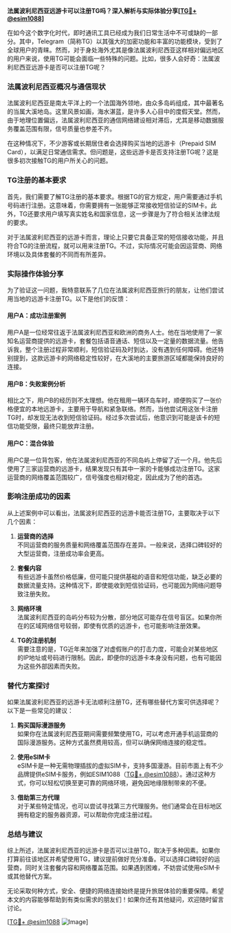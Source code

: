 **法属波利尼西亚远游卡可以注册TG吗？深入解析与实际体验分享[[TG💪+ @esim1088](https://t.me/s/esim1088)]**

在如今这个数字化时代，即时通讯工具已经成为我们日常生活中不可或缺的一部分。其中，Telegram（简称TG）以其强大的加密功能和丰富的功能模块，受到了全球用户的青睐。然而，对于身处海外尤其是像法属波利尼西亚这样相对偏远地区的用户来说，使用TG可能会面临一些特殊的问题。比如，很多人会好奇：法属波利尼西亚远游卡是否可以注册TG呢？

### 法属波利尼西亚概况与通信现状

法属波利尼西亚是南太平洋上的一个法国海外领地，由众多岛屿组成，其中最著名的当属大溪地岛。这里风景如画，海水湛蓝，是许多人心目中的度假天堂。然而，由于地理位置偏远，法属波利尼西亚的通信网络建设相对滞后，尤其是移动数据服务覆盖范围有限，信号质量也参差不齐。

在这种情况下，不少游客或长期居住者会选择购买当地的远游卡（Prepaid SIM Card），以满足日常通信需求。但问题是，这些远游卡是否支持注册TG呢？这是很多初次接触TG的用户所关心的问题。

### TG注册的基本要求

首先，我们需要了解TG注册的基本要求。根据TG的官方规定，用户需要通过手机号码进行注册。这意味着，你需要拥有一张能够正常接收短信验证的SIM卡。此外，TG还要求用户填写真实姓名和国家信息，这一步骤是为了符合相关法律法规的要求。

对于法属波利尼西亚的远游卡而言，理论上只要它具备正常的短信接收功能，并且符合TG的注册流程，就可以用来注册TG。不过，实际情况可能会因运营商、网络环境以及具体套餐的不同而有所差异。

### 实际操作体验分享

为了验证这一问题，我特意联系了几位在法属波利尼西亚旅行的朋友，让他们尝试用当地的远游卡注册TG。以下是他们的反馈：

#### 用户A：成功注册案例

用户A是一位经常往返于法属波利尼西亚和欧洲的商务人士。他在当地使用了一家知名运营商提供的远游卡，套餐包括语音通话、短信以及一定量的数据流量。他告诉我，整个注册过程非常顺利，短信验证码及时到达，没有遇到任何障碍。他还特别提到，这款远游卡的网络稳定性较好，在大溪地的主要旅游区域都能保持良好的连接。

#### 用户B：失败案例分析

相比之下，用户B的经历则不太理想。他在租用一辆环岛车时，顺便购买了一张价格便宜的本地远游卡，主要用于导航和紧急联络。然而，当他尝试用这张卡注册TG时，却发现无法收到短信验证码。经过多次尝试后，他意识到可能是该卡的短信功能受限，最终只能放弃注册。

#### 用户C：混合体验

用户C是一位背包客，他在法属波利尼西亚的不同岛屿上停留了近一个月。他先后使用了三家运营商的远游卡，结果发现只有其中一家的卡能够成功注册TG。这家运营商的网络覆盖范围较广，信号强度也相对稳定，因此成为了他的首选。

### 影响注册成功的因素

从上述案例中可以看出，法属波利尼西亚的远游卡能否注册TG，主要取决于以下几个因素：

1. **运营商的选择**  
   不同运营商的服务质量和网络覆盖范围存在差异。一般来说，选择口碑较好的大型运营商，注册成功率会更高。

2. **套餐内容**  
   有些远游卡虽然价格低廉，但可能只提供基础的语音和短信功能，缺乏必要的数据流量支持。这种情况下，即使能收到短信验证码，也可能因为网络问题导致注册失败。

3. **网络环境**  
   法属波利尼西亚的岛屿分布较为分散，部分地区可能存在信号盲区。如果你所在的区域网络信号较弱，即使有优质的远游卡，也可能影响注册效果。

4. **TG的注册机制**  
   需要注意的是，TG近年来加强了对虚假账户的打击力度，可能会对某些地区的IP地址或号码进行限制。因此，即便你的远游卡本身没有问题，也有可能因为这些外部因素而失败。

### 替代方案探讨

如果法属波利尼西亚的远游卡无法顺利注册TG，还有哪些替代方案可供选择呢？以下是一些常见的建议：

1. **购买国际漫游服务**  
   如果你在法属波利尼西亚期间需要频繁使用TG，可以考虑开通手机运营商的国际漫游服务。这种方式虽然费用较高，但可以确保网络连接的稳定性。

2. **使用eSIM卡**  
   eSIM卡是一种无需物理插拔的虚拟SIM卡，支持多国漫游。目前市面上有不少品牌提供eSIM卡服务，例如ESIM1088（[TG💪+ @esim1088](https://t.me/s/esim1088)）。通过这种方式，你可以轻松切换至更可靠的网络环境，避免因地缘限制带来的不便。

3. **借助第三方代理**  
   对于某些特定情况，也可以尝试寻找第三方代理服务。他们通常会在目标地区拥有稳定的服务器资源，可以帮助你完成注册过程。

### 总结与建议

综上所述，法属波利尼西亚的远游卡是否可以注册TG，取决于多种因素。如果你打算前往该地区并希望使用TG，建议提前做好充分准备。可以选择口碑较好的运营商，同时关注套餐内容和网络覆盖范围。如果遇到困难，不妨尝试使用eSIM卡或其他替代方案。

无论采取何种方式，安全、便捷的网络连接始终是提升旅居体验的重要保障。希望本文的内容能够帮助到有类似需求的朋友们！如果你还有其他疑问，欢迎随时留言讨论。

[[TG💪+ @esim1088](https://t.me/s/esim1088) ![Image](https://i.postimg.cc/4NQfJmqS/Snipaste-2025-05-13-00-14-12.png)]